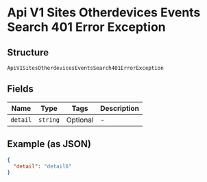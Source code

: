 
# Api V1 Sites Otherdevices Events Search 401 Error Exception

## Structure

`ApiV1SitesOtherdevicesEventsSearch401ErrorException`

## Fields

| Name | Type | Tags | Description |
|  --- | --- | --- | --- |
| `detail` | `string` | Optional | - |

## Example (as JSON)

```json
{
  "detail": "detail6"
}
```

